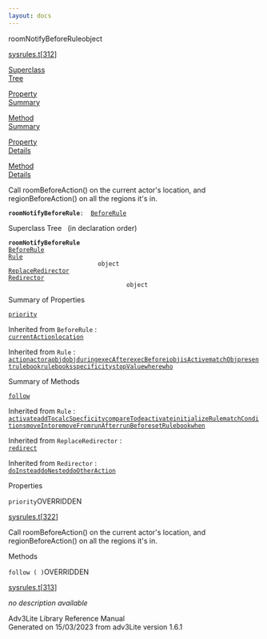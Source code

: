 ```yaml
---
layout: docs
---
```

<span class="title">roomNotifyBeforeRule</span><span class="type">object</span>

[sysrules.t](../file/sysrules.t.html)\[[312](../source/sysrules.t.html#312)\]

[Superclass  
Tree](#_SuperClassTree_)

[Property  
Summary](#_PropSummary_)

[Method  
Summary](#_MethodSummary_)

[Property  
Details](#_Properties_)

[Method  
Details](#_Methods_)

<div class="fdesc">

Call roomBeforeAction() on the current actor's location, and
regionBeforeAction() on all the regions it's in.

**`roomNotifyBeforeRule`**` :   `[`BeforeRule`](../object/BeforeRule.html)

</div>

<span id="_SuperClassTree_"></span>

<div class="mjhd">

<span class="hdln">Superclass Tree</span>   (in declaration order)

</div>

**`roomNotifyBeforeRule`**  
[`BeforeRule`](../object/BeforeRule.html)  
[`Rule`](../object/Rule.html)  
`                         object`  
[`ReplaceRedirector`](../object/ReplaceRedirector.html)  
[`Redirector`](../object/Redirector.html)  
`                                 object`  
<span id="_PropSummary_"></span>

<div class="mjhd">

<span class="hdln">Summary of Properties</span>  

</div>

[`priority`](#priority)

Inherited from `BeforeRule` :  
[`currentAction`](../object/BeforeRule.html#currentAction)[`location`](../object/BeforeRule.html#location)

Inherited from `Rule` :  
[`action`](../object/Rule.html#action)[`actor`](../object/Rule.html#actor)[`aobj`](../object/Rule.html#aobj)[`dobj`](../object/Rule.html#dobj)[`during`](../object/Rule.html#during)[`execAfter`](../object/Rule.html#execAfter)[`execBefore`](../object/Rule.html#execBefore)[`iobj`](../object/Rule.html#iobj)[`isActive`](../object/Rule.html#isActive)[`matchObj`](../object/Rule.html#matchObj)[`present`](../object/Rule.html#present)[`rulebook`](../object/Rule.html#rulebook)[`rulebooks`](../object/Rule.html#rulebooks)[`specificity`](../object/Rule.html#specificity)[`stopValue`](../object/Rule.html#stopValue)[`where`](../object/Rule.html#where)[`who`](../object/Rule.html#who)





<span id="_MethodSummary_"></span>

<div class="mjhd">

<span class="hdln">Summary of Methods</span>  

</div>

[`follow`](#follow)



Inherited from `Rule` :  
[`activate`](../object/Rule.html#activate)[`addTo`](../object/Rule.html#addTo)[`calcSpecficity`](../object/Rule.html#calcSpecficity)[`compareTo`](../object/Rule.html#compareTo)[`deactivate`](../object/Rule.html#deactivate)[`initializeRule`](../object/Rule.html#initializeRule)[`matchConditions`](../object/Rule.html#matchConditions)[`moveInto`](../object/Rule.html#moveInto)[`removeFrom`](../object/Rule.html#removeFrom)[`runAfter`](../object/Rule.html#runAfter)[`runBefore`](../object/Rule.html#runBefore)[`setRulebook`](../object/Rule.html#setRulebook)[`when`](../object/Rule.html#when)

Inherited from `ReplaceRedirector` :  
[`redirect`](../object/ReplaceRedirector.html#redirect)

Inherited from `Redirector` :  
[`doInstead`](../object/Redirector.html#doInstead)[`doNested`](../object/Redirector.html#doNested)[`doOtherAction`](../object/Redirector.html#doOtherAction)

<span id="_Properties_"></span>

<div class="mjhd">

<span class="hdln">Properties</span>  

</div>

<span id="priority"></span>

`priority`<span class="rem">OVERRIDDEN</span>

[sysrules.t](../file/sysrules.t.html)\[[322](../source/sysrules.t.html#322)\]

<div class="desc">

Call roomBeforeAction() on the current actor's location, and
regionBeforeAction() on all the regions it's in.

</div>

<span id="_Methods_"></span>

<div class="mjhd">

<span class="hdln">Methods</span>  

</div>

<span id="follow"></span>

`follow ( )`<span class="rem">OVERRIDDEN</span>

[sysrules.t](../file/sysrules.t.html)\[[313](../source/sysrules.t.html#313)\]

<div class="desc">

*no description available*

</div>

<div class="ftr">

Adv3Lite Library Reference Manual  
Generated on 15/03/2023 from adv3Lite version 1.6.1

</div>
